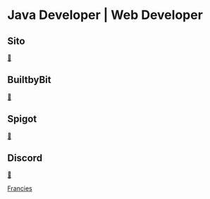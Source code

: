 # Java Developer |  Web Developer

## Sito
[🔗](https://franciesdev.it)

## BuiltbyBit
[🔗]([https://www.spigotmc.org/members/arroghandi.1729387/](https://builtbybit.com/search/2241642/))

## Spigot
[🔗](https://www.spigotmc.org/members/arroghandi.1729387/)

## Discord

[🔗](https://discord.com/invite/cdXbepfwAj)

[Francies](https://discord.com/users/912378209679601734)

